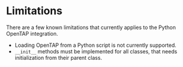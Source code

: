 # Limitations

There are a few known limitations that currently applies to the Python OpenTAP integration. 

- Loading OpenTAP from a Python script is not currently supported.
- `__init__` methods must be implemented for all classes, that needs initialization from their parent class.